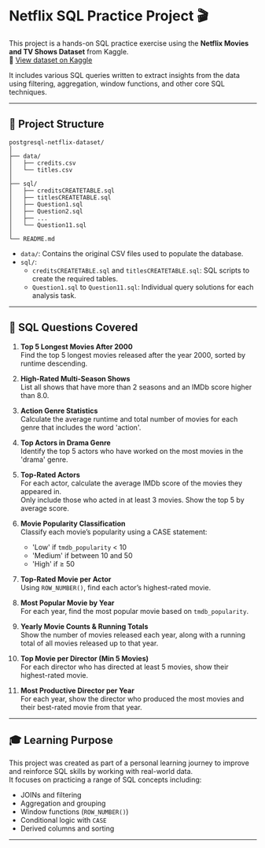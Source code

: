 
# Netflix SQL Practice Project 🎬

This project is a hands-on SQL practice exercise using the **Netflix Movies and TV Shows Dataset** from Kaggle.  
🔗 [View dataset on Kaggle](https://www.kaggle.com/datasets/victorsoeiro/netflix-tv-shows-and-movies/data)


It includes various SQL queries written to extract insights from the data using filtering, aggregation, window functions, and other core SQL techniques.

---

## 📁 Project Structure

```
postgresql-netflix-dataset/
│
├── data/
│   ├── credits.csv
│   └── titles.csv
│
├── sql/
│   ├── creditsCREATETABLE.sql
│   ├── titlesCREATETABLE.sql
│   ├── Question1.sql
│   ├── Question2.sql
│   ├── ...
│   └── Question11.sql
│
└── README.md
```

- `data/`: Contains the original CSV files used to populate the database.
- `sql/`:
  - `creditsCREATETABLE.sql` and `titlesCREATETABLE.sql`: SQL scripts to create the required tables.
  - `Question1.sql` to `Question11.sql`: Individual query solutions for each analysis task.

---

## 🧠 SQL Questions Covered

1. **Top 5 Longest Movies After 2000**  
   Find the top 5 longest movies released after the year 2000, sorted by runtime descending.

2. **High-Rated Multi-Season Shows**  
   List all shows that have more than 2 seasons and an IMDb score higher than 8.0.

3. **Action Genre Statistics**  
   Calculate the average runtime and total number of movies for each genre that includes the word 'action'.

4. **Top Actors in Drama Genre**  
   Identify the top 5 actors who have worked on the most movies in the 'drama' genre.

5. **Top-Rated Actors**  
   For each actor, calculate the average IMDb score of the movies they appeared in.  
   Only include those who acted in at least 3 movies. Show the top 5 by average score.

6. **Movie Popularity Classification**  
   Classify each movie’s popularity using a CASE statement:
   - 'Low' if `tmdb_popularity` < 10  
   - 'Medium' if between 10 and 50  
   - 'High' if ≥ 50

7. **Top-Rated Movie per Actor**  
   Using `ROW_NUMBER()`, find each actor’s highest-rated movie.

8. **Most Popular Movie by Year**  
   For each year, find the most popular movie based on `tmdb_popularity`.

9. **Yearly Movie Counts & Running Totals**  
   Show the number of movies released each year, along with a running total of all movies released up to that year.

10. **Top Movie per Director (Min 5 Movies)**  
    For each director who has directed at least 5 movies, show their highest-rated movie.

11. **Most Productive Director per Year**  
    For each year, show the director who produced the most movies and their best-rated movie from that year.

---

## 🎓 Learning Purpose

This project was created as part of a personal learning journey to improve and reinforce SQL skills by working with real-world data.  
It focuses on practicing a range of SQL concepts including:

- JOINs and filtering  
- Aggregation and grouping  
- Window functions (`ROW_NUMBER()`)  
- Conditional logic with `CASE`  
- Derived columns and sorting  

---
